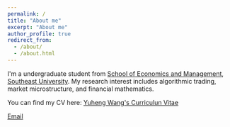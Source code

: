 ```yaml
---
permalink: /
title: "About me"
excerpt: "About me"
author_profile: true
redirect_from: 
  - /about/
  - /about.html
---
```


I'm a undergraduate student from [School of Economics and Management](https://em.seu.edu.cn/), [Southeast University](https://jwc.seu.edu.cn/). My research interest includes algorithmic trading, market microstructure, and financial mathematics.

You can find my CV here: [Yuheng Wang's Curriculun Vitae](../assets/Curriculum_Vitae.pdf)

[Email](mailto:yvhengwang@foxmail.com)
